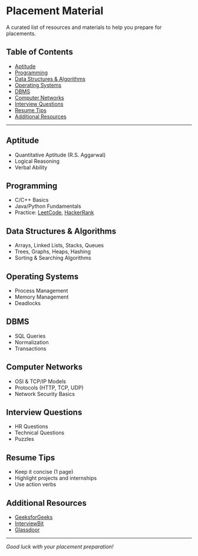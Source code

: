 # Placement Material

A curated list of resources and materials to help you prepare for placements.

## Table of Contents

- [Aptitude](#aptitude)
- [Programming](#programming)
- [Data Structures & Algorithms](#data-structures--algorithms)
- [Operating Systems](#operating-systems)
- [DBMS](#dbms)
- [Computer Networks](#computer-networks)
- [Interview Questions](#interview-questions)
- [Resume Tips](#resume-tips)
- [Additional Resources](#additional-resources)

---

## Aptitude

- Quantitative Aptitude (R.S. Aggarwal)
- Logical Reasoning
- Verbal Ability

## Programming

- C/C++ Basics
- Java/Python Fundamentals
- Practice: [LeetCode](https://leetcode.com/), [HackerRank](https://www.hackerrank.com/)

## Data Structures & Algorithms

- Arrays, Linked Lists, Stacks, Queues
- Trees, Graphs, Heaps, Hashing
- Sorting & Searching Algorithms

## Operating Systems

- Process Management
- Memory Management
- Deadlocks

## DBMS

- SQL Queries
- Normalization
- Transactions

## Computer Networks

- OSI & TCP/IP Models
- Protocols (HTTP, TCP, UDP)
- Network Security Basics

## Interview Questions

- HR Questions
- Technical Questions
- Puzzles

## Resume Tips

- Keep it concise (1 page)
- Highlight projects and internships
- Use action verbs

## Additional Resources

- [GeeksforGeeks](https://www.geeksforgeeks.org/)
- [InterviewBit](https://www.interviewbit.com/)
- [Glassdoor](https://www.glassdoor.com/)

---

*Good luck with your placement preparation!*